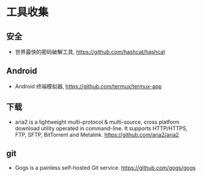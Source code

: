 # 工具收集

## 安全

- 世界最快的密码破解工具, https://github.com/hashcat/hashcat

## Android
- Android 终端模拟器, https://github.com/termux/termux-app

## 下载
- aria2 is a lightweight multi-protocol & multi-source, cross platform download utility operated in command-line. It supports HTTP/HTTPS, FTP, SFTP, BitTorrent and Metalink. https://github.com/aria2/aria2

## git
- Gogs is a painless self-hosted Git service. https://github.com/gogs/gogs
